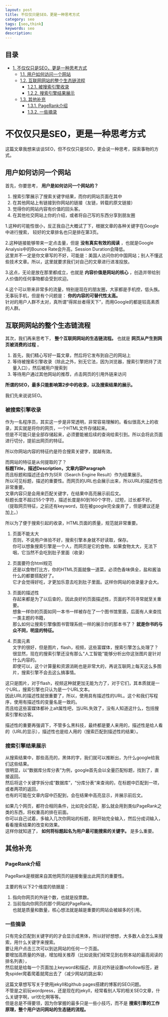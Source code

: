 ```yaml
---
layout: post
title: 不仅仅只是SEO，更是一种思考方式
category: seo
tags: [seo,think]
keywords: seo
description: 
---
```


<div id="table-of-contents">
<h2>目录</h2>
<div id="text-table-of-contents">
<ul>
<li><a href="#sec-1">1. 不仅仅只是SEO，更是一种思考方式</a>
<ul>
<li><a href="#sec-1-1">1.1. 用户如何访问一个网站</a></li>
<li><a href="#sec-1-2">1.2. 互联网网站的整个生态链流程</a>
<ul>
<li><a href="#sec-1-2-1">1.2.1. 被搜索引擎收录</a></li>
<li><a href="#sec-1-2-2">1.2.2. 搜索引擎结果展示</a></li>
</ul>
</li>
<li><a href="#sec-1-3">1.3. 其他补充</a>
<ul>
<li><a href="#sec-1-3-1">1.3.1. PageRank介绍</a></li>
<li><a href="#sec-1-3-2">1.3.2. 一些摘录</a></li>
</ul>
</li>
</ul>
</li>
</ul>
</div>
</div>

# 不仅仅只是SEO，更是一种思考方式<a id="sec-1" name="sec-1"></a>

这篇文章我想来谈谈SEO，但不仅仅只是SEO，更会说一种思考，探索事物的方式。  

## 用户如何访问一个网站<a id="sec-1-1" name="sec-1-1"></a>

首先，你要思考， **用户是如何访问一个网站的？**  
1. 搜索引擎展示了搜索关键字结果，而你的网站页面在其中  
2. 在其他网站上有链接到你网站的链接（友链，转载的原文链接）  
3. 觉得你的网站内容有价值的回头客。  
4. 在其他社交网站上你的介绍，或者将自己写的东西分享到朋友圈  

1.这种的可能性很小，反正我自己大概试了下，根据文章的各种关键字在Google中进行搜索， 较好的文章排名也只是排在第3页。  

2.这种链接能够带来一定点击量，但是 **没有真实有效的阅读** ，也就是Google Analysis中的Bounce Rate会升高，Session Duration会降低。  
这里并不一定是你文章写的不好，可能是：美国人访问你的中国网站；别人不懂这些技术文章。所以，这里就要求我们对自己的文章进行进准投放。  

3.这点，无论是放在那里都成立，也就是 **内容价值是网站的核心** ，创造并带给别人价值的任何事物都会受到欢迎。  

4.这个可以带来非常多的流量，特别是现在的朋友圈，大家都是手机控，低头族。无事玩手机，但是有个问题是： **你的内容的可替代性太高。**  
针对的用户人群不太对，真所谓“得屌丝者得天下”，而用Google的都是较高素质的人群。  

## 互联网网站的整个生态链流程<a id="sec-1-2" name="sec-1-2"></a>

其次，我们再来思考下， **整个互联网网站的生态链流程。** 也就是 **网页从产生到网页被消费的过程** 。  
1. 首先，我们精心写好一篇文章，然后将它发布到自己的网站上  
2. 等待被搜索引擎收录（除此之外，别无它法，因为浏览器，搜索引擎把持了流量入口），然后被用户搜索到    
3. 等待用户通过其他网站的推荐，点击网页的引用外链来访问  

**所谓的SEO，最多只能影响第2步中的收录，以及搜索结果的展示。**  

我们先来说说SEO。  

### 被搜索引擎收录<a id="sec-1-2-1" name="sec-1-2-1"></a>

作为一名程序员，其实这一步是非常透明，非常容易理解的。看似很高大上的收录，其实就是将你的网页，一个HTML文件存储起来。  
但是不可能只是全部存储起来，必须要能被后续的查询给索引到。所以会将此页面进行切分，提前出网页的特征。  

所以你网站内容的特征约是符合搜索关键字，就越有效。  

而网站的特征是从何提取的了？  
**标题Title，描述Description，文章内容Paragraph**  
而且标题和描述还会作为SER（Search Engine Result）作为结果展示。  
所以可见标题，描述的重要性。而网页的URL也会展示出来，所以URL的描述性也非常重要。  
文章内容只是会用来匹配关键字，在结果中高亮展示前后文。  
标题长度不超过55个字符，描述长度是80到160个字符，过短，过长都不好。  
（提取网页特征，之前还有keyword，现在被google完全废弃了，但是建议还是加上。）  

所以为了便于搜索引起的收录，HTML页面的质量，规范就非常重要。  
1. 页面不能太大  
否则，不说用户体验不好，搜索引擎本身就不好读取，保存。  
你可以想象搜索引擎是一个人，而网页是它的食物，如果食物太大，无法下咽，它当然不会吃到肚子里面（收录）  

2. 页面要符合html规范  
还是以食物打比方，你的HTML页面就像一道菜，必须色香味俱全，盐和酱油什么的都要搭配好了。     
它才会觉得好吃，才更加乐意去吃到肚子里面。这样你网站的收录量才会大。   

3. 页面的描述性    
存起来都是为了以后查的，因此良好的页面描述性，页面的不同寻常就至关重要。  
想象一样你的页面如同一本书一样被存在了一个图书馆里面，后面有人来查找一类主题的书籍，  
那么如何让搜索引擎像图书管理系统一样的展示你的那本书了？ **就是你书的与众不同，明显的特征。**  

4. 页面元素    
文字的很好，但是图片，flash，视频，这些富媒体，搜索引擎怎么处理了？  
很显然，现在的搜索引擎还没有那么“人工智能”能够分析出你这张图片是针对什么内容的。  
即使可以，这个计算量和资源消耗也是非常大的，再说互联网上每天这么多图片，搜索引擎不会去这么搞事情。  

这只是图片，对于flash，视频这种就更加无能为力了，对于它们，其本质就是一个URL，搜索引擎也只认为是一个URL文本。  
因此URL的描述性就很重要了，所以，使用具有描述性的URL。这个和我们写程序，使用有描述性的变量名是一致的。  
而且给这些富媒体都补上alt属性吧，当URL失效了，没有人知道这什么，包括搜索引擎和访客。 

描述性的重要再强调下，不管多么黑科技，最终都是要人来用的，描述性是给人看的（URL的显示），描述性也是给人用的（搜索匹配到描述性的结果）。  

### 搜索引擎结果展示<a id="sec-1-2-2" name="sec-1-2-2"></a>

从搜索结果中，那些高亮的，黑体的字，我们就可以推断出，为什么google给我们这些结果。  
很明显，以“数据库分库分表”为例，google首先会以全量匹配标题，找到了，直接返回。  
然后将这个关键字拆分成“数据库”，“分库分表“来查询的，在标题中匹配到一项，或者两项的返回，  
也有的可能在文章内容中匹配到，会在结果中高亮显示，并展示前后文。  

如果几个网页，都符合相同条件，比如完全匹配，那么就会用到类似PageRank之类的东西，将权重高的排在前面。   
你可以自己试着，多输入几次你网站的标题，刚开始完全输入，然后分成词输入，看看搜索结果的改变和效果。  
这样你就知道了， **如何将标题起名为用户最可能搜索的关键字。** 是多么重要。  

## 其他补充<a id="sec-1-3" name="sec-1-3"></a>

### PageRank介绍<a id="sec-1-3-1" name="sec-1-3-1"></a>

PageRank是根据来自其他网页的链接衡量出此网页的重要性。  

主要的有以下2个维度的依据是：  
1. 指向你网页的外链个数，也就是投票数。  
2. 当前指向你网页的那个网站的PageRank。  
也就是质量和数量，核心想法就是越是重要的网站会被越多的引用。  

### 一些摘录<a id="sec-1-3-2" name="sec-1-3-2"></a>

只有完全匹配到关键字的的才会显示成黑体，所以好好想想，大多数人会怎么来搜索，用什么关键字来搜索。  
要让用户点击三次可以到达网站的任何一个页面。  
要增加高质量的外链，增加相关推荐（比如说我们经常见到右侧本站的最高阅读的排名列表），  
然后就是给每一个页面加上keyword和描述，并且对外链设置nofollow标签，避免spider爬着爬着就爬出去了（减少网站的跳出率）  

这篇文章想写写关于使用jekyll和github pages搭建的博客的SEO问题。  
不管是之前玩wordpress，还是现在的jekyll，经常看别人写的相关SEO文章，什么关键字啊，url优化啊等等。  
但是总是不得要领，因为你掌握的最多只是一些小技巧，而不是 **搜索引擎的工作原理，整个用户访问网站的生态链的流程。**  
